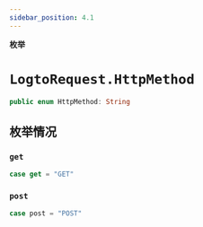 ```yaml
---
sidebar_position: 4.1
---
```


**枚举**

# `LogtoRequest.HttpMethod`

```swift
public enum HttpMethod: String
```

## 枚举情况
### `get`

```swift
case get = "GET"
```

### `post`

```swift
case post = "POST"
```
